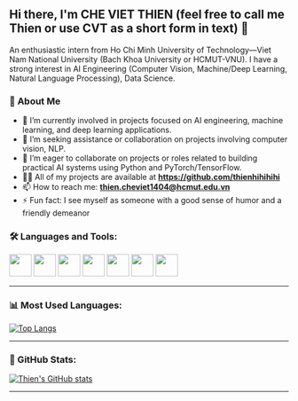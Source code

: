 ## Hi there, I'm CHE VIET THIEN (feel free to call me Thien or use CVT as a short form in text) 👋

An enthusiastic intern from Ho Chi Minh University of Technology—Viet Nam National University (Bach Khoa University or HCMUT-VNU). I have a strong interest in AI Engineering (Computer Vision, Machine/Deep Learning, Natural Language Processing), Data Science.
### 📌 **About Me**
- 🔭 I’m currently involved in projects focused on AI engineering, machine learning, and deep learning applications.
- 🌱  I’m seeking assistance or collaboration on projects involving computer vision, NLP.
- 👯 I’m eager to collaborate on projects or roles related to building practical AI systems using Python and PyTorch/TensorFlow.
- 👨‍💻 All of my projects are available at **https://github.com/thienhihihihi**
- 📫 How to reach me: **thien.cheviet1404@hcmut.edu.vn**
- ⚡ Fun fact: I see myself as someone with a good sense of humor and a friendly demeanor





### 🛠️ Languages and Tools:

<p align="left">
  <img src="https://cdn.jsdelivr.net/gh/devicons/devicon/icons/c/c-original.svg" width="40" height="40"/>
  <img src="https://cdn.jsdelivr.net/gh/devicons/devicon/icons/cplusplus/cplusplus-original.svg" width="40" height="40"/>
  <img src="https://cdn.jsdelivr.net/gh/devicons/devicon/icons/python/python-original.svg" width="40" height="40"/>
  <img src="https://cdn.jsdelivr.net/gh/devicons/devicon/icons/git/git-original.svg" width="40" height="40"/>
  <img src="https://cdn.jsdelivr.net/gh/devicons/devicon/icons/linux/linux-original.svg" width="40" height="40"/>
  <img src="https://www.vectorlogo.zone/logos/matlab/matlab-icon.svg" width="40" height="40"/>
  <img src="https://cdn.jsdelivr.net/gh/devicons/devicon/icons/mysql/mysql-original.svg" width="40" height="40"/>
</p>

---

### 📊 Most Used Languages:
[![Top Langs](https://github-readme-stats.vercel.app/api/top-langs/?username=thienhihihihi&layout=compact&langs_count=8)](https://github.com/thienhihihihi)

---

### 🚀 GitHub Stats:
[![Thien's GitHub stats](https://github-readme-stats.vercel.app/api?username=thienhihihihi&show_icons=true&theme=default)](https://github.com/thienhihihihi)

---



